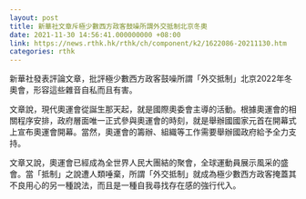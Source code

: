 ```yaml
---
layout: post
title: 新華社文章斥極少數西方政客鼓噪所謂外交抵制北京冬奧
date: 2021-11-30 14:56:41.000000000 +08:00
link: https://news.rthk.hk/rthk/ch/component/k2/1622086-20211130.htm
categories: rthk
---
```


新華社發表評論文章，批評極少數西方政客鼓噪所謂「外交抵制」北京2022年冬奧會，形容這些雜音自私而且有害。

文章說，現代奧運會從誕生那天起，就是國際奧委會主導的活動。根據奧運會的相關程序安排，政府層面唯一正式參與奧運會的時刻，就是舉辦國國家元首在開幕式上宣布奧運會開幕。當然，奧運會的籌辦、組織等工作需要舉辦國政府給予全力支持。

文章又說，奧運會已經成為全世界人民大團結的聚會，全球運動員展示風采的盛會。當「抵制」之說遭人類唾棄，所謂「外交抵制」就成為極少數西方政客掩蓋其不良用心的另一種說法，而且是一種自我尋找存在感的強行代入。
